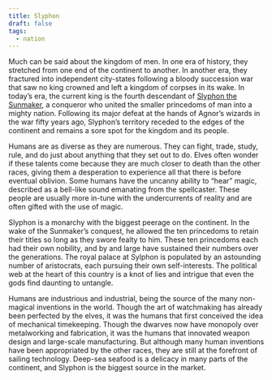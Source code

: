 ```yaml
---
title: Slyphon
draft: false
tags:
  - nation
---
```


Much can be said about the kingdom of men. In one era of history, they stretched from one end of the continent to another. In another era, they fractured into independent city-states following a bloody succession war that saw no king crowned and left a kingdom of corpses in its wake. In today’s era, the current king is the fourth descendant of [Slyphon the Sunmaker](Slyphon%20the%20Sunmaker), a conqueror who united the smaller princedoms of man into a mighty nation. Following its major defeat at the hands of Agnor’s wizards in the war fifty years ago, Slyphon’s territory receded to the edges of the continent and remains a sore spot for the kingdom and its people.

Humans are as diverse as they are numerous. They can fight, trade, study, rule, and do just about anything that they set out to do. Elves often wonder if these talents come because they are much closer to death than the other races, giving them a desperation to experience all that there is before eventual oblivion. Some humans have the uncanny ability to “hear” magic, described as a bell-like sound emanating from the spellcaster. These people are usually more in-tune with the undercurrents of reality and are often gifted with the use of magic.

Slyphon is a monarchy with the biggest peerage on the continent. In the wake of the Sunmaker’s conquest, he allowed the ten princedoms to retain their titles so long as they swore fealty to him. These ten princedoms each had their own nobility, and by and large have sustained their numbers over the generations. The royal palace at Sylphon is populated by an astounding number of aristocrats, each pursuing their own self-interests. The political web at the heart of this country is a knot of lies and intrigue that even the gods find daunting to untangle.

Humans are industrious and industrial, being the source of the many non-magical inventions in the world. Though the art of watchmaking has already been perfected by the elves, it was the humans that first conceived the idea of mechanical timekeeping. Though the dwarves now have monopoly over metalworking and fabrication, it was the humans that innovated weapon design and large-scale manufacturing. But although many human inventions have been appropriated by the other races, they are still at the forefront of sailing technology. Deep-sea seafood is a delicacy in many parts of the continent, and Slyphon is the biggest source in the market.